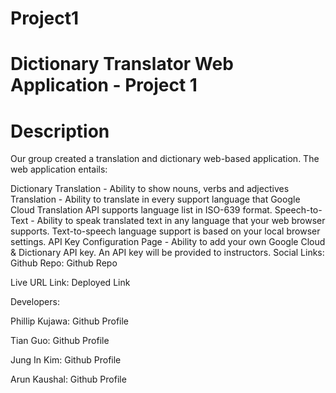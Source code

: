 # Project1
# Dictionary Translator Web Application - Project 1  
# Description  
Our group created a translation and dictionary web-based application. The web application entails:

Dictionary Translation - Ability to show nouns, verbs and adjectives
Translation - Ability to translate in every support language that Google Cloud Translation API supports language list in ISO-639 format.
Speech-to-Text - Ability to speak translated text in any language that your web browser supports. Text-to-speech language support is based on your local browser settings.
API Key Configuration Page - Ability to add your own Google Cloud & Dictionary API key. An API key will be provided to instructors.
Social Links:
Github Repo: Github Repo

Live URL Link: Deployed Link

Developers:

Phillip Kujawa: Github Profile

Tian Guo: Github Profile

Jung In Kim: Github Profile

Arun Kaushal: Github Profile
